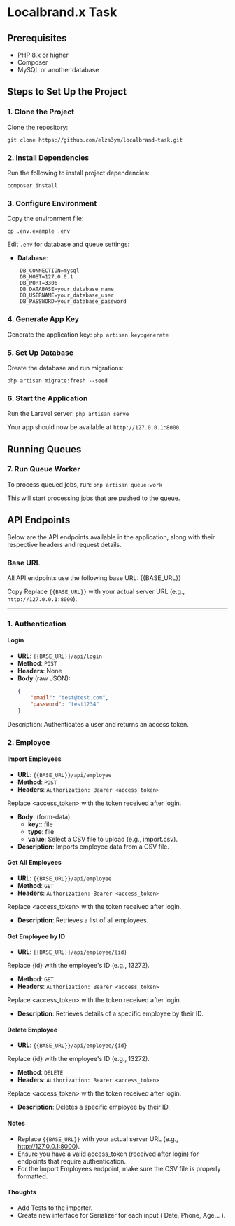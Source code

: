 
# Localbrand.x Task


## Prerequisites

-   PHP 8.x or higher
-   Composer
-   MySQL or another database

## Steps to Set Up the Project

### 1. Clone the Project

Clone the repository:

`git clone https://github.com/elza3ym/localbrand-task.git`

### 2. Install Dependencies

Run the following to install project dependencies:

`composer install`

### 3. Configure Environment

Copy the environment file:


`cp .env.example .env`

Edit `.env` for database and queue settings:

-   **Database**:

```
    DB_CONNECTION=mysql
    DB_HOST=127.0.0.1
    DB_PORT=3306
    DB_DATABASE=your_database_name
    DB_USERNAME=your_database_user
    DB_PASSWORD=your_database_password
```


### 4. Generate App Key

Generate the application key:
`php artisan key:generate`

### 5. Set Up Database

Create the database and run migrations:

`php artisan migrate:fresh --seed`

### 6. Start the Application

Run the Laravel server:
`php artisan serve`

Your app should now be available at `http://127.0.0.1:8000`.

## Running Queues

### 7. Run Queue Worker

To process queued jobs, run:
`php artisan queue:work`

This will start processing jobs that are pushed to the queue.

## API Endpoints

Below are the API endpoints available in the application, along with their respective headers and request details.

### Base URL
All API endpoints use the following base URL:
{{BASE_URL}}

Copy
Replace `{{BASE_URL}}` with your actual server URL (e.g., `http://127.0.0.1:8000`).

---

### 1. Authentication

#### Login
- **URL**: `{{BASE_URL}}/api/login`
- **Method**: `POST`
- **Headers**: None
- **Body** (raw JSON):
  ```json
  {
      "email": "test@test.com",
      "password": "test1234"
  }
Description: Authenticates a user and returns an access token.

### 2. Employee
####  Import Employees
- **URL**: `{{BASE_URL}}/api/employee`
- **Method**: `POST`
- **Headers**: `Authorization: Bearer <access_token>`

Replace <access_token> with the token received after login.

- **Body**: (form-data):
  - **key**:: file
  - **type**: file
  - **value**: Select a CSV file to upload (e.g., import.csv).
- **Description**: Imports employee data from a CSV file.

####  Get All Employees
- **URL**:  `{{BASE_URL}}/api/employee`
- **Method**: `GET`
- **Headers**: `Authorization: Bearer <access_token>`

Replace <access_token> with the token received after login.
- **Description**: Retrieves a list of all employees.

####  Get Employee by ID
- **URL**: `{{BASE_URL}}/api/employee/{id}`

Replace {id} with the employee's ID (e.g., 13272).

- **Method**: `GET`
- **Headers**: `Authorization: Bearer <access_token>`

Replace <access_token> with the token received after login.

- **Description**: Retrieves details of a specific employee by their ID.

#### Delete Employee
- **URL**: `{{BASE_URL}}/api/employee/{id}`

Replace {id} with the employee's ID (e.g., 13272).

- **Method**: `DELETE`
- **Headers**: `Authorization: Bearer <access_token>`

Replace <access_token> with the token received after login.

- **Description**: Deletes a specific employee by their ID.

#### Notes
- Replace ```{{BASE_URL}}``` with your actual server URL (e.g., http://127.0.0.1:8000).
- Ensure you have a valid access_token (received after login) for endpoints that require authentication.
- For the Import Employees endpoint, make sure the CSV file is properly formatted.


#### Thoughts
- Add Tests to the importer.
- Create new interface for Serializer for each input ( Date, Phone, Age... ).
